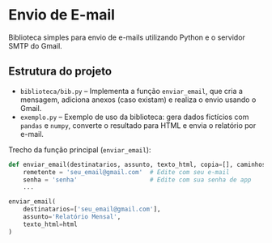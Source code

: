 # Envio de E-mail

Biblioteca simples para envio de e-mails utilizando Python e o servidor SMTP do Gmail.

## Estrutura do projeto
- `biblioteca/bib.py` – Implementa a função `enviar_email`, que cria a mensagem, adiciona anexos (caso existam) e realiza o envio usando o Gmail.
- `exemplo.py` – Exemplo de uso da biblioteca: gera dados fictícios com `pandas` e `numpy`, converte o resultado para HTML e envia o relatório por e-mail.

Trecho da função principal (`enviar_email`):

```python
def enviar_email(destinatarios, assunto, texto_html, copia=[], caminhos_anexo=[]):
    remetente = 'seu_email@gmail.com'  # Edite com seu e-mail
    senha = 'senha'                    # Edite com sua senha de app
    ...

enviar_email(
    destinatarios=['seu_email@gmail.com'],
    assunto='Relatório Mensal',
    texto_html=html
)
